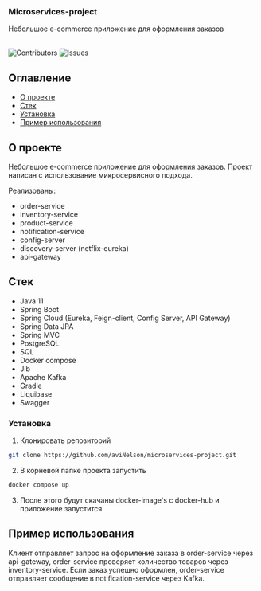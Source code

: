<br/>
<p align="center">
  <h3 align="left">Microservices-project</h3>

  <p align="left">
    Небольшое e-commerce приложение для оформления заказов
    <br/>
    <br/>
  </p>
</p>

![Contributors](https://img.shields.io/github/contributors/AviNelson/microservices-project?color=dark-green) ![Issues](https://img.shields.io/github/issues/AviNelson/microservices-project) 

## Оглавление

* [О проекте](#о-проекте)
* [Стек](#стек)
* [Установка](#установка)
* [Пример использования](#пример-использования)

## О проекте

Небольшое e-commerce приложение для оформления заказов.
Проект написан с использование микросервисного подхода.

Реализованы:
* order-service
* inventory-service
* product-service
* notification-service
* config-server
* discovery-server (netflix-eureka)
* api-gateway

## Стек

* Java 11
* Spring Boot
* Spring Cloud (Eureka, Feign-client, Config Server, API Gateway)
* Spring Data JPA
* Spring MVC
* PostgreSQL
* SQL
* Docker compose
* Jib
* Apache Kafka
* Gradle
* Liquibase
* Swagger

### Установка

1. Клонировать репозиторий

```sh
git clone https://github.com/aviNelson/microservices-project.git
```

2. В корневой папке проекта запустить

```sh
docker compose up
```

3. После этого будут скачаны docker-image's с docker-hub и приложение запустится

## Пример использования

Клиент отправляет запрос на оформление заказа в order-service через api-gateway, order-service проверяет количество товаров через inventory-service. 
Если заказ успешно оформлен, order-service отправляет сообщение в notification-service через Kafka.


